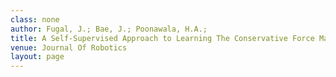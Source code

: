 ```yaml
---
class: none
author: Fugal, J.; Bae, J.; Poonawala, H.A.;
title: A Self-Supervised Approach to Learning The Conservative Force Map For Robotic Manipulators
venue: Journal Of Robotics
layout: page
---
```

